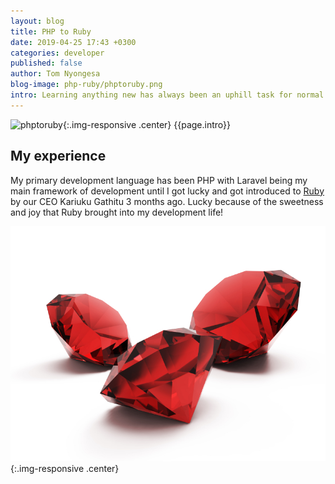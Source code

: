 ```yaml
---
layout: blog
title: PHP to Ruby
date: 2019-04-25 17:43 +0300
categories: developer
published: false
author: Tom Nyongesa
blog-image: php-ruby/phptoruby.png
intro: Learning anything new has always been an uphill task for normal guys, I don't know about those with humanly insane IQs like [Stephen Hawking](https://en.wikipedia.org/wiki/Stephen_Hawking). A good example is trying to learn a new language like Spanish if you are a Swahili speaking native. I don't know Spanish so I won't say much about it but the undisputed truth is that communication in spanish is 98% similar to that in Swahili with little differences in things like gender specificity. The huge difference comes in how they structure the wordings. Same thing to programming languages. 
---
```


![phptoruby](/assets/images/blog/{{page.blog-image}}){:.img-responsive .center}
{{page.intro}}

## My experience

My primary development language has been PHP with Laravel being my main framework of development until I got lucky and got introduced to [Ruby](https://www.ruby-lang.org/) by our CEO Kariuku Gathitu 3 months ago. Lucky because of the sweetness and joy that Ruby brought into my development life! 

![ruby](/assets/images/blog/php-ruby/ruby.jpg){:.img-responsive .center}